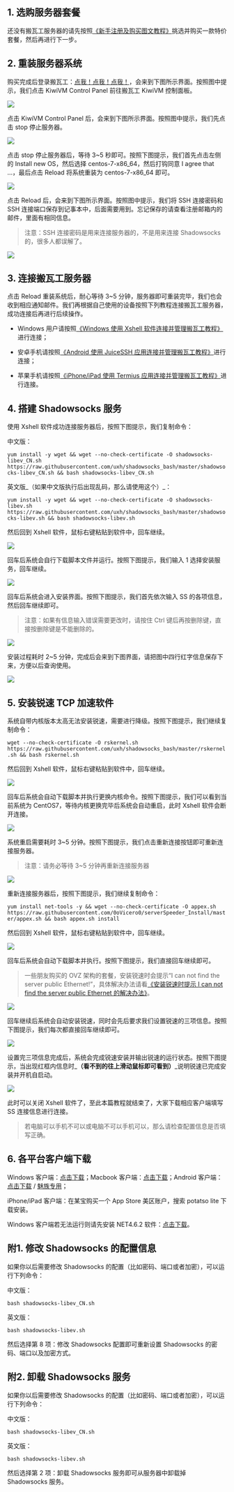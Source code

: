 ## 1. 选购服务器套餐

还没有搬瓦工服务器的请先按照[《新手注册及购买图文教程》](https://www.banwagongzw.com/2.html)挑选并购买一款特价套餐，然后再进行下一步。

## 2. 重装服务器系统

购买完成后登录搬瓦工：[点我！点我！点我！](https://bwh88.net/clientarea.php?action=products)，会来到下图所示界面。按照图中提示，我们点击 KiwiVM Control Panel 前往搬瓦工 KiwiVM 控制面板。

![](https://static.banwagongzw.com/wp-content/uploads/2017/11/ss01.png)

点击 KiwiVM Control Panel 后，会来到下图所示界面。按照图中提示，我们先点击 stop 停止服务器。

![](https://static.banwagongzw.com/wp-content/uploads/2017/11/ss02.png)

点击 stop 停止服务器后，等待 3~5 秒即可。按照下图提示，我们首先点击左侧的 Install new OS，然后选择 centos-7-x86_64，然后打钩同意 I agree that ...，最后点击 Reload 将系统重装为 centos-7-x86_64 即可。

![](https://static.banwagongzw.com/wp-content/uploads/2017/11/ss03.png)

点击 Reload 后，会来到下图所示界面。按照图中提示，我们将 SSH 连接密码和 SSH 连接端口保存到记事本中，后面需要用到。忘记保存的请查看注册邮箱内的邮件，里面有相同信息。

> 注意：SSH 连接密码是用来连接服务器的，不是用来连接 Shadowsocks 的，很多人都误解了。

![](https://static.banwagongzw.com/wp-content/uploads/2017/11/ss04.png)

## 3. 连接搬瓦工服务器

点击 Reload 重装系统后，耐心等待 3~5 分钟，服务器即可重装完毕，我们也会收到相应通知邮件。我们再根据自己使用的设备按照下列教程连接搬瓦工服务器，成功连接后再进行后续操作。

* Windows 用户请按照[《Windows 使用 Xshell 软件连接并管理搬瓦工教程》](https://www.banwagongzw.com/55.html)进行连接；

* 安卓手机请按照[《Android 使用 JuiceSSH 应用连接并管理搬瓦工教程》](https://www.banwagongzw.com/69.html)进行连接；

* 苹果手机请按照[《iPhone/iPad 使用 Termius 应用连接并管理搬瓦工教程》](https://www.banwagongzw.com/70.html)进行连接。

## 4. 搭建 Shadowsocks 服务

使用 Xshell 软件成功连接服务器后，按照下图提示，我们复制命令：

中文版：

`yum install -y wget && wget --no-check-certificate -O shadowsocks-libev_CN.sh https://raw.githubusercontent.com/uxh/shadowsocks_bash/master/shadowsocks-libev_CN.sh && bash shadowsocks-libev_CN.sh`

英文版_（如果中文版执行后出现乱码，那么请使用这个）_：

`yum install -y wget && wget --no-check-certificate -O shadowsocks-libev.sh https://raw.githubusercontent.com/uxh/shadowsocks_bash/master/shadowsocks-libev.sh && bash shadowsocks-libev.sh`

然后回到 Xshell 软件，鼠标右键粘贴到软件中，回车继续。

![](https://static.banwagongzw.com/wp-content/uploads/2018/04/ss05-2.png)

回车后系统会自行下载脚本文件并运行。按照下图提示，我们输入 1 选择安装服务，回车继续。

![](https://static.banwagongzw.com/wp-content/uploads/2018/04/ss14.png)

回车后系统会进入安装界面。按照下图提示，我们首先依次输入 SS 的各项信息，然后回车继续即可。

> 注意：如果有信息输入错误需要更改时，请按住 Ctrl 键后再按删除键，直接按删除键是不能删除的。

![](https://static.banwagongzw.com/wp-content/uploads/2018/04/ss06-2.png)

安装过程耗时 2~5 分钟，完成后会来到下图界面，请把图中四行红字信息保存下来，方便以后查询使用。

![](https://static.banwagongzw.com/wp-content/uploads/2018/04/ss07-2.png)

## 5. 安装锐速 TCP 加速软件

系统自带内核版本太高无法安装锐速，需要进行降级。按照下图提示，我们继续复制命令：

`wget --no-check-certificate -O rskernel.sh https://raw.githubusercontent.com/uxh/shadowsocks_bash/master/rskernel.sh && bash rskernel.sh`

然后回到 Xshell 软件，鼠标右键粘贴到软件中，回车继续。

![](https://static.banwagongzw.com/wp-content/uploads/2017/11/ss08.png)

回车后系统会自动下载脚本并执行更换内核命令。按照下图提示，我们可以看到当前系统为 CentOS7，等待内核更换完毕后系统会自动重启，此时 Xshell 软件会断开连接。

![](https://static.banwagongzw.com/wp-content/uploads/2018/03/ss09-2.png)

系统重启需要耗时 3~5 分钟。按照下图提示，我们点击重新连接按钮即可重新连接服务器。

> 注意：请务必等待 3~5 分钟再重新连接服务器

![](https://static.banwagongzw.com/wp-content/uploads/2018/03/ss14.png)

重新连接服务器后，按照下图提示，我们继续复制命令：

`yum install net-tools -y && wget --no-check-certificate -O appex.sh https://raw.githubusercontent.com/0oVicero0/serverSpeeder_Install/master/appex.sh && bash appex.sh install`

然后回到 Xshell 软件，鼠标右键粘贴到软件中，回车继续。

![](https://static.banwagongzw.com/wp-content/uploads/2017/11/ss10.png)

回车后系统会自动下载脚本并执行。按照下图提示，我们直接回车继续即可。

> 一些朋友购买的 OVZ 架构的套餐，安装锐速时会提示“I can not find the server public Ethernet!”，具体解决办法请看[《安装锐速时提示 I can not find the server public Ethernet 的解决办法》](https://www.banwagongzw.com/75.html)。

![](https://static.banwagongzw.com/wp-content/uploads/2017/11/ss11.png)

回车继续后系统会自动安装锐速，同时会先后要求我们设置锐速的三项信息。按照下图提示，我们每次都直接回车继续即可。

![](https://static.banwagongzw.com/wp-content/uploads/2017/11/ss12.png)

设置完三项信息完成后，系统会完成锐速安装并输出锐速的运行状态。按照下图提示，当出现红框内信息时_**（看不到的往上滑动鼠标即可看到）**_说明锐速已完成安装并开机自启动。

![](https://static.banwagongzw.com/wp-content/uploads/2017/11/ss13.png)

此时可以关闭 Xshell 软件了，至此本篇教程就结束了，大家下载相应客户端填写 SS 连接信息进行连接。

> 若电脑可以手机不可以或电脑不可以手机可以，那么请检查配置信息是否填写正确。

## 6. 各平台客户端下载

Windows 客户端：[点击下载](https://filedown.me/Gfw/Shadowsocks/shadowsocks-windows-4.1.3.1.zip)；Macbook 客户端：[点击下载](https://filedown.me/Gfw/Shadowsocks/shadowsocks-macos-1.8.2.zip)；Android 客户端：[点击下载](https://filedown.me/Gfw/Shadowsocks/shadowsocks-andriod-4.7.0.apk) / [魅族专用](https://filedown.me/Gfw/Shadowsocks/shadowsocks-andriod-4.3.3.apk)；

iPhone/iPad 客户端：在某宝购买一个 App Store 美区账户，搜索 potatso lite 下载安装。

Windows 客户端若无法运行则请先安装 NET4.6.2 软件：[点击下载](https://filedown.me/Windows/Soft/Net-Windows-4.6.2.zip)。

## 附1. 修改 Shadowsocks 的配置信息

如果你以后需要修改 Shadowsocks 的配置（比如密码、端口或者加密），可以运行下列命令：

中文版：

`bash shadowsocks-libev_CN.sh`

英文版：

`bash shadowsocks-libev.sh`

然后选择第 8 项：修改 Shadowsocks 配置即可重新设置 Shadowsocks 的密码、端口以及加密方式。

## 附2. 卸载 Shadowsocks 服务

如果你以后需要修改 Shadowsocks 的配置（比如密码、端口或者加密），可以运行下列命令：

中文版：

`bash shadowsocks-libev_CN.sh`

英文版：

`bash shadowsocks-libev.sh`

然后选择第 2 项：卸载 Shadowsocks 服务即可从服务器中卸载掉 Shadowsocks 服务。